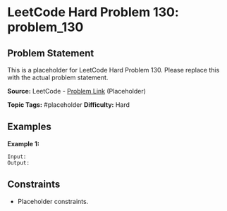 # LeetCode Hard Problem 130: problem_130

## Problem Statement

This is a placeholder for LeetCode Hard Problem 130.
Please replace this with the actual problem statement.

**Source:** LeetCode - [Problem Link](https://leetcode.com/problems/problem-130/) (Placeholder)

**Topic Tags:** #placeholder
**Difficulty:** Hard

## Examples

**Example 1:**

```
Input:
Output:
```

## Constraints

- Placeholder constraints.
